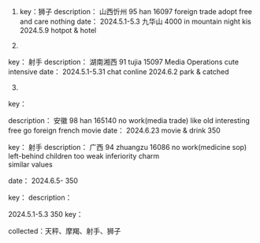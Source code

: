 
1.
   key：狮子
   description： 
     山西忻州 95 han 16097 foreign trade 
     adopt 
     free and care nothing
   date：
     2024.5.1-5.3   九华山  4000  in mountain night kis
     2024.5.9       hotpot & hotel

2.   
key：
  射手
description： 
  湖南湘西 91 tujia 15097 Media Operations
  cute intensive
date：
  2024.5.1-5.31   chat conline 
  2024.6.2        park & catched 

3.   
key：
 
description： 
  安徽 98 han 165140  no work(media trade)
  like old  interesting   free  go foreign
  french movie
date：
   2024.6.23   movie & drink  350



key：
   射手
description：
   广西 94 zhuangzu 16086  no work(medicine sop)
   left-behind children    too weak   inferiority
   charm  
   similar values
   
   
date：
  2024.6.5-    350




key：
description：

2024.5.1-5.3   350
key：





collected：天秤、摩羯、射手、狮子
